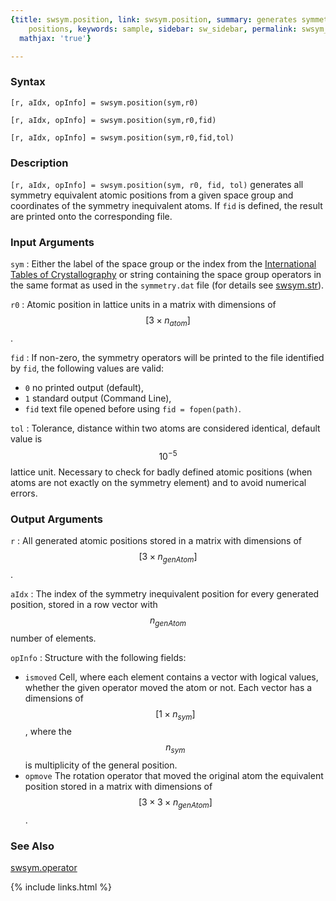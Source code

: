 ```yaml
---
{title: swsym.position, link: swsym.position, summary: generates symmetry equivalent
    positions, keywords: sample, sidebar: sw_sidebar, permalink: swsym_position, folder: swsym,
  mathjax: 'true'}

---
```

  
### Syntax
  
`[r, aIdx, opInfo] = swsym.position(sym,r0)`
  
`[r, aIdx, opInfo] = swsym.position(sym,r0,fid)`
 
`[r, aIdx, opInfo] = swsym.position(sym,r0,fid,tol)`
 
### Description
  
`[r, aIdx, opInfo] = swsym.position(sym, r0, fid, tol)` generates all
symmetry equivalent atomic positions from a given space group and
coordinates of the symmetry inequivalent atoms. If `fid` is defined, the
result are printed onto the corresponding file.
  
### Input Arguments
  
`sym`
: Either the label of the space group or the index from
  the [International Tables of Crystallography](http://it.iucr.org/A/) or
  string containing the space group operators in the same format as used
  in the `symmetry.dat` file (for details see [swsym.str](swsym_str)).
  
`r0`
: Atomic position in lattice units in a matrix with dimensions of
  $$[3\times n_{atom}]$$.
  
`fid`
: If non-zero, the symmetry operators will be printed to the file
  identified by `fid`, the following values are valid:
  * `0`   no printed output (default),
  * `1`   standard output (Command Line),
  * `fid` text file opened before using `fid = fopen(path)`.
  
`tol`
: Tolerance, distance within two atoms are considered
  identical, default value is $$10^{-5}$$ lattice unit. Necessary to check
  for badly defined atomic positions (when atoms are not exactly on the
  symmetry element) and to avoid numerical errors.
  
### Output Arguments
  
`r`
: All generated atomic positions stored in a matrix with dimensions of
  $$[3\times n_{genAtom}]$$.
 
`aIdx`
: The index of the symmetry inequivalent position for every
  generated position, stored in a row vector with $$n_{genAtom}$$ number of
  elements.
 
`opInfo`
: Structure with the following fields:
  * `ismoved`     Cell, where each element contains a vector with logical
                  values, whether the given operator moved the atom or
                  not. Each vector has a dimensions of $$[1\times n_{sym}]$$, where
                  the $$n_{sym}$$ is multiplicity of the general position.
  * `opmove`      The rotation operator that moved the original atom the
                  equivalent position stored in a matrix with dimensions
                  of $$[3\times 3\times n_{genAtom}]$$.
  
### See Also
  
[swsym.operator](swsym_operator)
 

{% include links.html %}
